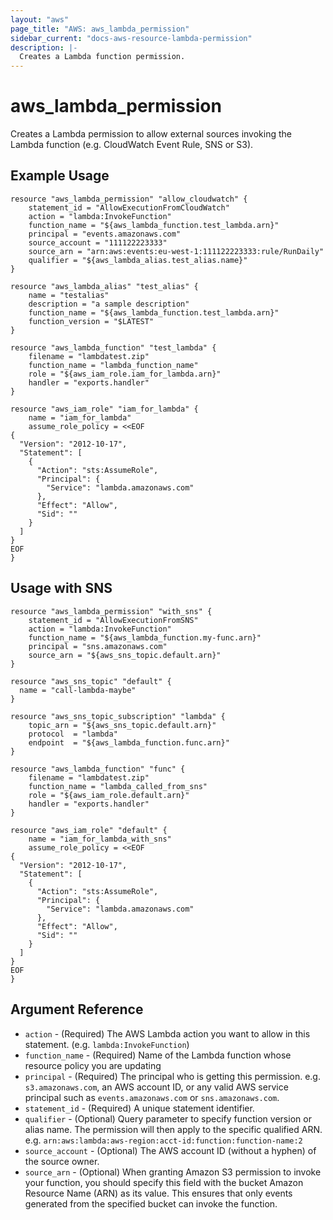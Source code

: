 ```yaml
---
layout: "aws"
page_title: "AWS: aws_lambda_permission"
sidebar_current: "docs-aws-resource-lambda-permission"
description: |-
  Creates a Lambda function permission.
---
```


# aws\_lambda\_permission

Creates a Lambda permission to allow external sources invoking the Lambda function
(e.g. CloudWatch Event Rule, SNS or S3).

## Example Usage

```
resource "aws_lambda_permission" "allow_cloudwatch" {
    statement_id = "AllowExecutionFromCloudWatch"
    action = "lambda:InvokeFunction"
    function_name = "${aws_lambda_function.test_lambda.arn}"
    principal = "events.amazonaws.com"
    source_account = "111122223333"
    source_arn = "arn:aws:events:eu-west-1:111122223333:rule/RunDaily"
    qualifier = "${aws_lambda_alias.test_alias.name}"
}

resource "aws_lambda_alias" "test_alias" {
    name = "testalias"
    description = "a sample description"
    function_name = "${aws_lambda_function.test_lambda.arn}"
    function_version = "$LATEST"
}

resource "aws_lambda_function" "test_lambda" {
    filename = "lambdatest.zip"
    function_name = "lambda_function_name"
    role = "${aws_iam_role.iam_for_lambda.arn}"
    handler = "exports.handler"
}

resource "aws_iam_role" "iam_for_lambda" {
    name = "iam_for_lambda"
    assume_role_policy = <<EOF
{
  "Version": "2012-10-17",
  "Statement": [
    {
      "Action": "sts:AssumeRole",
      "Principal": {
        "Service": "lambda.amazonaws.com"
      },
      "Effect": "Allow",
      "Sid": ""
    }
  ]
}
EOF
}
```

## Usage with SNS

```
resource "aws_lambda_permission" "with_sns" {
    statement_id = "AllowExecutionFromSNS"
    action = "lambda:InvokeFunction"
    function_name = "${aws_lambda_function.my-func.arn}"
    principal = "sns.amazonaws.com"
    source_arn = "${aws_sns_topic.default.arn}"
}

resource "aws_sns_topic" "default" {
  name = "call-lambda-maybe"
}

resource "aws_sns_topic_subscription" "lambda" {
    topic_arn = "${aws_sns_topic.default.arn}"
    protocol  = "lambda"
    endpoint  = "${aws_lambda_function.func.arn}"
}

resource "aws_lambda_function" "func" {
    filename = "lambdatest.zip"
    function_name = "lambda_called_from_sns"
    role = "${aws_iam_role.default.arn}"
    handler = "exports.handler"
}

resource "aws_iam_role" "default" {
    name = "iam_for_lambda_with_sns"
    assume_role_policy = <<EOF
{
  "Version": "2012-10-17",
  "Statement": [
    {
      "Action": "sts:AssumeRole",
      "Principal": {
        "Service": "lambda.amazonaws.com"
      },
      "Effect": "Allow",
      "Sid": ""
    }
  ]
}
EOF
}
```

## Argument Reference

 * `action` - (Required) The AWS Lambda action you want to allow in this statement. (e.g. `lambda:InvokeFunction`)
 * `function_name` - (Required) Name of the Lambda function whose resource policy you are updating
 * `principal` - (Required) The principal who is getting this permission.
 	e.g. `s3.amazonaws.com`, an AWS account ID, or any valid AWS service principal
 	such as `events.amazonaws.com` or `sns.amazonaws.com`.
 * `statement_id` - (Required) A unique statement identifier.
 * `qualifier` - (Optional) Query parameter to specify function version or alias name.
 	The permission will then apply to the specific qualified ARN.
 	e.g. `arn:aws:lambda:aws-region:acct-id:function:function-name:2`
 * `source_account` - (Optional) The AWS account ID (without a hyphen) of the source owner.
 * `source_arn` - (Optional) When granting Amazon S3 permission to invoke your function,
 	you should specify this field with the bucket Amazon Resource Name (ARN) as its value.
 	This ensures that only events generated from the specified bucket can invoke the function.
